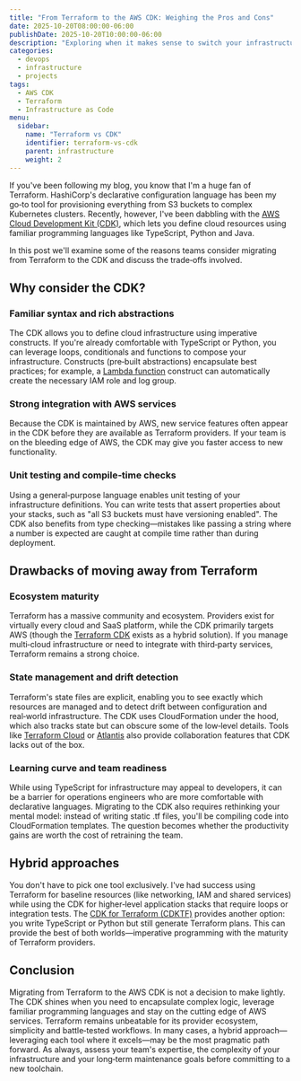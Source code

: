 ```yaml
---
title: "From Terraform to the AWS CDK: Weighing the Pros and Cons"
date: 2025-10-20T08:00:00-06:00
publishDate: 2025-10-20T10:00:00-06:00
description: "Exploring when it makes sense to switch your infrastructure as code from Terraform to the AWS Cloud Development Kit."
categories:
  - devops
  - infrastructure
  - projects
tags:
  - AWS CDK
  - Terraform
  - Infrastructure as Code
menu:
  sidebar:
    name: "Terraform vs CDK"
    identifier: terraform-vs-cdk
    parent: infrastructure
    weight: 2
---
```


If you've been following my blog, you know that I'm a huge fan of Terraform.  HashiCorp's declarative configuration language has been my go‑to tool for provisioning everything from S3 buckets to complex Kubernetes clusters.  Recently, however, I've been dabbling with the [AWS Cloud Development Kit (CDK)](https://aws.amazon.com/cdk/), which lets you define cloud resources using familiar programming languages like TypeScript, Python and Java.

In this post we'll examine some of the reasons teams consider migrating from Terraform to the CDK and discuss the trade‑offs involved.

## Why consider the CDK?

### Familiar syntax and rich abstractions

The CDK allows you to define cloud infrastructure using imperative constructs.  If you're already comfortable with TypeScript or Python, you can leverage loops, conditionals and functions to compose your infrastructure.  Constructs (pre‑built abstractions) encapsulate best practices; for example, a [Lambda function](https://docs.aws.amazon.com/cdk/api/v2/docs/aws-cdk-lib.aws_lambda-readme.html) construct can automatically create the necessary IAM role and log group.

### Strong integration with AWS services

Because the CDK is maintained by AWS, new service features often appear in the CDK before they are available as Terraform providers.  If your team is on the bleeding edge of AWS, the CDK may give you faster access to new functionality.

### Unit testing and compile‑time checks

Using a general‑purpose language enables unit testing of your infrastructure definitions.  You can write tests that assert properties about your stacks, such as "all S3 buckets must have versioning enabled".  The CDK also benefits from type checking—mistakes like passing a string where a number is expected are caught at compile time rather than during deployment.

## Drawbacks of moving away from Terraform

### Ecosystem maturity

Terraform has a massive community and ecosystem.  Providers exist for virtually every cloud and SaaS platform, while the CDK primarily targets AWS (though the [Terraform CDK](https://developer.hashicorp.com/terraform/cdk) exists as a hybrid solution).  If you manage multi‑cloud infrastructure or need to integrate with third‑party services, Terraform remains a strong choice.

### State management and drift detection

Terraform's state files are explicit, enabling you to see exactly which resources are managed and to detect drift between configuration and real‑world infrastructure.  The CDK uses CloudFormation under the hood, which also tracks state but can obscure some of the low‑level details.  Tools like [Terraform Cloud](https://www.hashicorp.com/products/terraform-cloud) or [Atlantis](https://www.runatlantis.io/) also provide collaboration features that CDK lacks out of the box.

### Learning curve and team readiness

While using TypeScript for infrastructure may appeal to developers, it can be a barrier for operations engineers who are more comfortable with declarative languages.  Migrating to the CDK also requires rethinking your mental model: instead of writing static .tf files, you'll be compiling code into CloudFormation templates.  The question becomes whether the productivity gains are worth the cost of retraining the team.

## Hybrid approaches

You don't have to pick one tool exclusively.  I've had success using Terraform for baseline resources (like networking, IAM and shared services) while using the CDK for higher‑level application stacks that require loops or integration tests.  The [CDK for Terraform (CDKTF)](https://developer.hashicorp.com/terraform/cdk) provides another option: you write TypeScript or Python but still generate Terraform plans.  This can provide the best of both worlds—imperative programming with the maturity of Terraform providers.

## Conclusion

Migrating from Terraform to the AWS CDK is not a decision to make lightly.  The CDK shines when you need to encapsulate complex logic, leverage familiar programming languages and stay on the cutting edge of AWS services.  Terraform remains unbeatable for its provider ecosystem, simplicity and battle‑tested workflows.  In many cases, a hybrid approach—leveraging each tool where it excels—may be the most pragmatic path forward.  As always, assess your team's expertise, the complexity of your infrastructure and your long‑term maintenance goals before committing to a new toolchain.